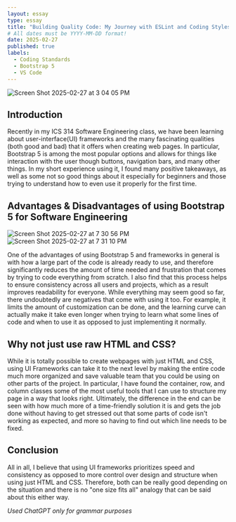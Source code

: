 ```yaml
---
layout: essay
type: essay
title: "Building Quality Code: My Journey with ESLint and Coding Styles"
# All dates must be YYYY-MM-DD format!
date: 2025-02-27
published: true
labels:
  - Coding Standards
  - Bootstrap 5
  - VS Code
---
```

![Screen Shot 2025-02-27 at 3 04 05 PM](https://github.com/user-attachments/assets/23233f9e-43b5-4bdd-8009-23527cf240c0)

## Introduction
Recently in my ICS 314 Software Engineering class, we have been learning about user-interface(UI) frameworks and the many fascinating qualities (both good and bad) that it offers when creating web pages. In particular, Bootstrap 5 is among the most popular options and allows for things like interaction with the user though buttons, navigation bars, and many other things. In my short experience using it, I found many positive takeaways, as well as some not so good things about it especially for beginners and those trying to understand how to even use it properly for the first time.



## Advantages & Disadvantages of using Bootstrap 5 for Software Engineering

![Screen Shot 2025-02-27 at 7 30 56 PM](https://github.com/user-attachments/assets/df8e84e4-d628-41ad-a969-c80326e8e679)![Screen Shot 2025-02-27 at 7 31 10 PM](https://github.com/user-attachments/assets/cae868e8-b216-4767-a50c-3ea53955e4ee)




One of the advantages of using Bootstrap 5 and frameworks in general is with how a large part of the code is already ready to use, and therefore significantly reduces the amount of time needed and frustration that comes by trying to code everything from scratch. I also find that this process helps to ensure consistency across all users and projects, which as a result improves readability for everyone. While everything may seem good so far, there undoubtedly are negatives that come with using it too. For example, it limits the amount of customization can be done, and the learning curve can actually make it take even longer when trying to learn what some lines of code and when to use it as opposed to just implementing it normally.


## Why not just use raw HTML and CSS?
While it is totally possible to create webpages with just HTML and CSS, using UI Frameworks can take it to the next level by making the entire code much more organized and save valuable team that you could be using on other parts of the project. In particular, I have found the container, row, and column classes some of the most useful tools that I can use to structure my page in a way that looks right. Ultimately, the difference in the end can be seen with how much more of a time-friendly solution it is and gets the job done without having to get stressed out that some parts of code isn't working as expected, and more so having to find out which line needs to be fixed.


## Conclusion
All in all, I believe that using UI frameworks prioritizes speed and consistency as opposed to more control over design and structure when using just HTML and CSS. Therefore, both can be really good depending on the situation and there is no "one size fits all" analogy that can be said about this either way. 


*Used ChatGPT only for grammar purposes*
